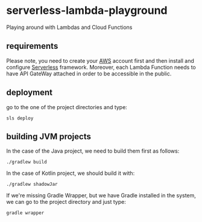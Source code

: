 serverless-lambda-playground
============================
Playing around with Lambdas and Cloud Functions

requirements
------------

Please note, you need to create your [AWS](https://aws.amazon.com) account first and then install and configure [Serverless](http://serverless.com) framework. Moreover, each Lambda Function needs to have API GateWay attached in order to be accessible in the public.

deployment
----------

go to the one of the project directories and type:

```
sls deploy
```

building JVM projects
---------------------

In the case of the Java project, we need to build them first as follows:

```
./gradlew build
```

In the case of Kotlin project, we should build it with:

```
./gradlew shadowJar
```

If we're missing Gradle Wrapper, but we have Gradle installed in the system, we can go to the project directory and just type:

```
gradle wrapper
```
